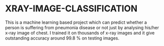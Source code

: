 # XRAY-IMAGE-CLASSIFICATION
This is a machine learning based project which can predict whether a person is suffering from pneumonia disease or not just by analysing his/her x-ray image of chest. I trained it on thousands of x-ray images and it give outstanding accuracy around 99.8 % on testing images.
